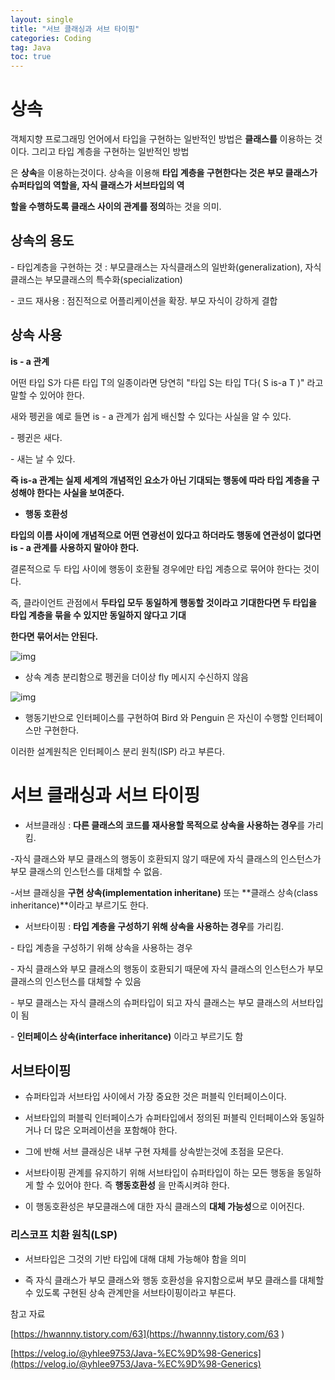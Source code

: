 ```yaml
---
layout: single
title: "서브 클래싱과 서브 타이핑"
categories: Coding
tag: Java
toc: true
---
```


# 상속

객체지향 프로그래밍 언어에서 타입을 구현하는 일반적인 방법은 **클래스를** 이용하는 것이다. 그리고 타입 계층을 구현하는 일반적인 방법

은 **상속**을 이용하는것이다. 상속을 이용해 **타입 계층을 구현한다는 것은 부모 클래스가 슈퍼타입의 역할을, 자식 클래스가 서브타입의 역**

**할을 수행하도록 클래스 사이의 관계를 정의**하는 것을 의미.



## 상속의 용도

\- 타입계층을 구현하는 것 : 부모클래스는 자식클래스의 일반화(generalization), 자식클래스는 부모클래스의 특수화(specialization)

\- 코드 재사용 : 점진적으로 어플리케이션을 확장. 부모 자식이 강하게 결합



## 상속 사용

**is - a 관계**

 어떤 타입 S가 다른 타입 T의 일종이라면 당연히 "타입 S는 타입 T다( S is-a T )" 라고 말할 수 있어야 한다.

 새와 펭귄을 예로 들면 is - a 관계가 쉽게 배신할 수 있다는 사실을 알 수 있다.



\- 펭귄은 새다.

\- 새는 날 수 있다.

**즉 is-a 관계는 실제 세계의 개념적인 요소가 아닌 기대되는 행동에 따라 타입 계층을 구성해야 한다는 사실을 보여준다.**





- **행동 호환성**

**타입의 이름 사이에 개념적으로 어떤 연광선이 있다고 하더라도 행동에 연관성이 없다면 is - a 관계를 사용하지 말아야 한다.**

결론적으로 두 타입 사이에 행동이 호환될 경우에만 타입 계층으로 묶어야 한다는 것이다.

즉, 클라이언트 관점에서 **두타입 모두 동일하게 행동할 것이라고 기대한다면 두 타입을 타입 계층을 묶을 수 있지만 동일하지 않다고 기대**

**한다면 묶어서는 안된다.**



![img](https://blog.kakaocdn.net/dn/wDTcP/btqDHtdqUVJ/JvLcjaAY1plq0TUQPTnQ00/img.png)

-  상속 계층 분리함으로  펭귄을 더이상 fly 메시지 수신하지 않음

 

![img](https://blog.kakaocdn.net/dn/ATGNq/btqDJgqC7vU/Ql0fpRy2cvkoi33kmdm5Jk/img.png)

-  행동기반으로 인터페이스를 구현하여 Bird 와 Penguin 은 자신이 수행할 인터페이스만 구현한다.

  

  이러한 설계원칙은 인터페이스 분리 원칙(ISP) 라고 부른다.

# 서브 클래싱과 서브 타이핑

- 서브클래싱 : **다른 클래스의 코드를 재사용할 목적으로 상속을 사용하는 경우**를 가리킴.

-자식 클래스와 부모 클래스의 행동이 호환되지 않기 때문에 자식 클래스의 인스턴스가 부모 클래스의 인스턴스를 대체할 수 없음.

-서브 클래싱을 **구현 상속(implementation inheritane)** 또는 **클래스 상속(class inheritance)**이라고 부르기도 한다.



- 서브타이핑 : **타입 계층을 구성하기 위해 상속을 사용하는 경우**를 가리킴.

 \- 타입 계층을 구성하기 위해 상속을 사용하는 경우

 \- 자식 클래스와 부모 클래스의 행동이 호환되기 때문에 자식 클래스의 인스턴스가 부모 클래스의 인스턴스를 대체할 수 있음

 \- 부모 클래스는 자식 클래스의 슈퍼타입이 되고 자식 클래스는 부모 클래스의 서브타입이 됨

 \- **인터페이스 상속(interface inheritance)** 이라고 부르기도 함



## 서브타이핑

- 슈퍼타입과 서브타입 사이에서 가장 중요한 것은 퍼블릭 인터페이스이다.

- 서브타입의 퍼블릭 인터페이스가 슈퍼타입에서 정의된 퍼블릭 인터페이스와 동일하거나 더 많은 오퍼레이션을 포함해야 한다.

- 그에 반해 서브 클래싱은 내부 구현 자체를 상속받는것에 초점을 모은다.

- 서브타이핑 관계를 유지하기 위해 서브타입이 슈퍼타입이 하는 모든 행동을 동일하게 할 수 있어야 한다. 즉 **행동호환성** 을 만족시켜햐 한다.

- 이 행동호환성은 부모클래스에 대한 자식 클래스의 **대체 가능성**으로 이어진다.

  

### 리스코프 치환 원칙(LSP)

- 서브타입은 그것의 기반 타입에 대해 대체 가능해야 함을 의미

- 즉 자식 클래스가 부모 클래스와 행동 호환성을 유지함으로써 부모 클래스를 대체할 수 있도록 구현된 상속 관계만을 서브타이핑이라고 부른다.

  

참고  자료

[https://hwannny.tistory.com/63](https://hwannny.tistory.com/63 ) 

[https://velog.io/@yhlee9753/Java-%EC%9D%98-Generics](https://velog.io/@yhlee9753/Java-%EC%9D%98-Generics)